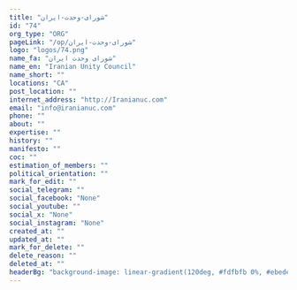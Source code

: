 ```yaml
---
title: "شورای-وحدت-ایران"
id: "74"
org_type: "ORG"
pageLink: "/op/شورای-وحدت-ایران"
logo: "logos/74.png"
name_fa: "شورای وحدت ایران"
name_en: "Iranian Unity Council"
name_short: ""
locations: "CA"
post_location: ""
internet_address: "http://Iranianuc.com"
email: "info@iranianuc.com"
phone: ""
about: ""
expertise: ""
history: ""
manifesto: ""
coc: ""
estimation_of_members: ""
political_orientation: ""
mark_for_edit: ""
social_telegram: ""
social_facebook: "None"
social_youtube: ""
social_x: "None"
social_instagram: "None"
created_at: ""
updated_at: ""
mark_for_delete: ""
delete_reason: ""
deleted_at: ""
headerBg: "background-image: linear-gradient(120deg, #fdfbfb 0%, #ebedee 100%);"
---
```

